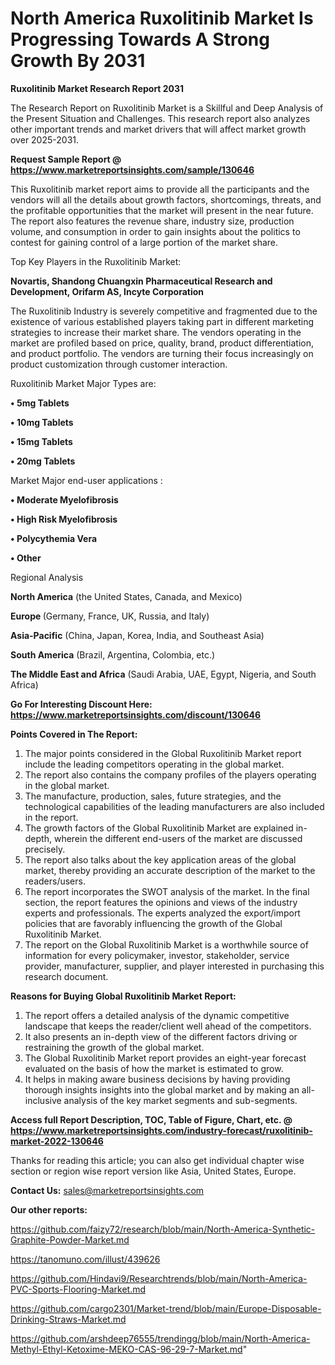 # North America Ruxolitinib Market Is Progressing Towards A Strong Growth By 2031

<strong>Ruxolitinib Market Research Report 2031</strong>

The Research Report on Ruxolitinib Market is a Skillful and Deep Analysis of the Present Situation and Challenges. This research report also analyzes other important trends and market drivers that will affect market growth over 2025-2031.

<strong>Request Sample Report @ <a href=https://www.marketreportsinsights.com/sample/130646>https://www.marketreportsinsights.com/sample/130646</a></strong>

This Ruxolitinib market report aims to provide all the participants and the vendors will all the details about growth factors, shortcomings, threats, and the profitable opportunities that the market will present in the near future. The report also features the revenue share, industry size, production volume, and consumption in order to gain insights about the politics to contest for gaining control of a large portion of the market share.

Top Key Players in the Ruxolitinib Market:

<strong>Novartis, Shandong Chuangxin Pharmaceutical Research and Development, Orifarm AS, Incyte Corporation</strong>

The Ruxolitinib Industry is severely competitive and fragmented due to the existence of various established players taking part in different marketing strategies to increase their market share. The vendors operating in the market are profiled based on price, quality, brand, product differentiation, and product portfolio. The vendors are turning their focus increasingly on product customization through customer interaction.

Ruxolitinib Market Major Types are:

<strong>• 5mg Tablets

• 10mg Tablets

• 15mg Tablets

• 20mg Tablets</strong>

Market Major end-user applications :

<strong>• Moderate Myelofibrosis

• High Risk Myelofibrosis

• Polycythemia Vera

• Other</strong>

Regional Analysis

</u><strong><b>North America</b></strong> (the United States, Canada, and Mexico)

<strong><b>Europe </b></strong>(Germany, France, UK, Russia, and Italy)

<strong><b>Asia-Pacific</b></strong> (China, Japan, Korea, India, and Southeast Asia)

<strong><b>South America</b></strong> (Brazil, Argentina, Colombia, etc.)

<strong><b>The Middle East and Africa</b></strong> (Saudi Arabia, UAE, Egypt, Nigeria, and South Africa)

<strong>Go For Interesting Discount Here: <a href=https://www.marketreportsinsights.com/discount/130646>https://www.marketreportsinsights.com/discount/130646</a></strong>

<strong>Points Covered in The Report:</strong>
<ol>
  <li>The major points considered in the Global Ruxolitinib Market report include the leading competitors operating in the global market.</li>
  <li>The report also contains the company profiles of the players operating in the global market.</li>
  <li>The manufacture, production, sales, future strategies, and the technological capabilities of the leading manufacturers are also included in the report.</li>
  <li>The growth factors of the Global Ruxolitinib Market are explained in-depth, wherein the different end-users of the market are discussed precisely.</li>
  <li>The report also talks about the key application areas of the global market, thereby providing an accurate description of the market to the readers/users.</li>
  <li>The report incorporates the SWOT analysis of the market. In the final section, the report features the opinions and views of the industry experts and professionals. The experts analyzed the export/import policies that are favorably influencing the growth of the Global Ruxolitinib Market.</li>
  <li>The report on the Global Ruxolitinib Market is a worthwhile source of information for every policymaker, investor, stakeholder, service provider, manufacturer, supplier, and player interested in purchasing this research document.</li>
</ol>
<strong>Reasons for Buying Global Ruxolitinib Market Report:</strong>

<ol>
  <li>The report offers a detailed analysis of the dynamic competitive landscape that keeps the reader/client well ahead of the competitors.</li>
  <li>It also presents an in-depth view of the different factors driving or restraining the growth of the global market.</li>
  <li>The Global Ruxolitinib Market report provides an eight-year forecast evaluated on the basis of how the market is estimated to grow.</li>
  <li>It helps in making aware business decisions by having providing thorough insights insights into the global market and by making an all-inclusive analysis of the key market segments and sub-segments.</li>
</ol>
<strong>Access full Report Description, TOC, Table of Figure, Chart, etc. @ <a href=https://www.marketreportsinsights.com/industry-forecast/ruxolitinib-market-2022-130646>https://www.marketreportsinsights.com/industry-forecast/ruxolitinib-market-2022-130646</a></strong>


Thanks for reading this article; you can also get individual chapter wise section or region wise report version like Asia, United States, Europe.

<strong>Contact Us:</strong>
sales@marketreportsinsights.com

<strong>Our other reports:</strong>

<a href=https://github.com/faizy72/research/blob/main/North-America-Synthetic-Graphite-Powder-Market.md>https://github.com/faizy72/research/blob/main/North-America-Synthetic-Graphite-Powder-Market.md</a>

<a href=https://tanomuno.com/illust/439626>https://tanomuno.com/illust/439626</a>

<a href=https://github.com/Hindavi9/Researchtrends/blob/main/North-America-PVC-Sports-Flooring-Market.md>https://github.com/Hindavi9/Researchtrends/blob/main/North-America-PVC-Sports-Flooring-Market.md</a>

<a href=https://github.com/cargo2301/Market-trend/blob/main/Europe-Disposable-Drinking-Straws-Market.md>https://github.com/cargo2301/Market-trend/blob/main/Europe-Disposable-Drinking-Straws-Market.md</a>

<a href=https://github.com/arshdeep76555/trendingg/blob/main/North-America-Methyl-Ethyl-Ketoxime-MEKO-CAS-96-29-7-Market.md>https://github.com/arshdeep76555/trendingg/blob/main/North-America-Methyl-Ethyl-Ketoxime-MEKO-CAS-96-29-7-Market.md</a>"
